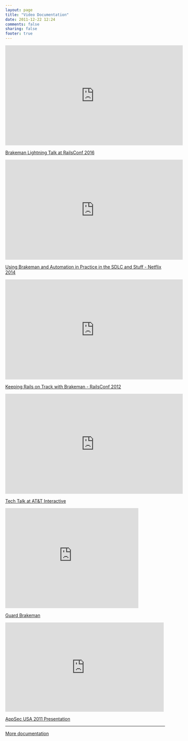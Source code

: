 ```yaml
---
layout: page
title: "Video Documentation"
date: 2011-12-22 12:24
comments: false
sharing: false
footer: true
---
```


<iframe width="560" height="315" src="https://www.youtube.com/embed/DHHHnPwSY5I?start=3306" frameborder="0" allow="autoplay; encrypted-media" allowfullscreen></iframe>

[Brakeman Lightning Talk at RailsConf 2016](https://youtu.be/DHHHnPwSY5I?t=55m6s)

<iframe width="560" height="315" src="https://www.youtube.com/embed/kda8RZ5NIlM?start=2603" frameborder="0" allowfullscreen></iframe>

[Using Brakeman and Automation in Practice in the SDLC and Stuff - Netflix 2014](https://www.youtube.com/embed/kda8RZ5NIlM?start=2603)

<iframe width="560" height="315" src="https://www.youtube.com/embed/p3VMf3oQWKg" frameborder="0" allowfullscreen></iframe>

[Keeping Rails on Track with Brakeman - RailsConf 2012](http://confreaks.com/videos/890-railsconf2012-keeping-rails-applications-on-track-with-brakeman)

<iframe width="560" height="315" src="https://www.youtube.com/embed/2MzrnBiNgZ4" frameborder="0" allowfullscreen></iframe>

[Tech Talk at AT&T Interactive](https://www.youtube.com/watch?v=2MzrnBiNgZ4)

<iframe width="420" height="315" src="https://www.youtube.com/embed/CMgYcr9_ONs" frameborder="0" allowfullscreen></iframe>

[Guard Brakeman](https://www.youtube.com/watch?v=CMgYcr9_ONs)

<iframe src="https://player.vimeo.com/video/32696936?title=1&amp;byline=1&amp;portrait=1" width="500" height="281" frameborder="0" webkitAllowFullScreen mozallowfullscreen allowFullScreen> </iframe>

[AppSec USA 2011 Presentation](https://vimeo.com/32696936)

---

[More documentation](/docs)

